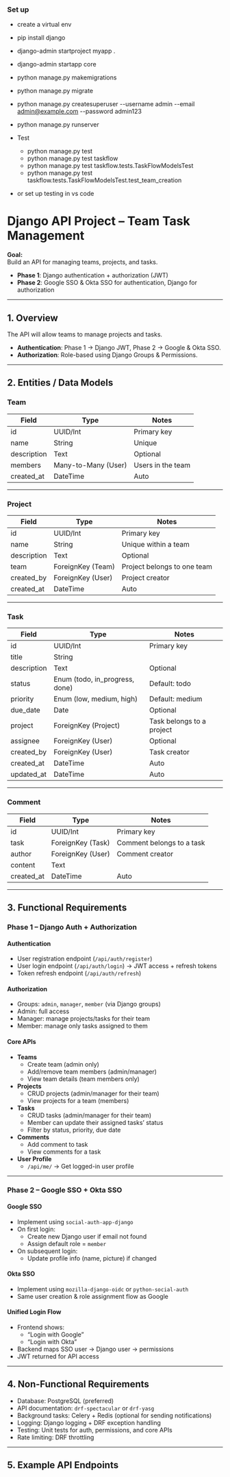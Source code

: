 ### Set up
- create a virtual env
- pip install django
- django-admin startproject myapp .
- django-admin startapp core 
- python manage.py makemigrations
- python manage.py migrate
- python manage.py createsuperuser --username admin --email admin@example.com --password admin123
- python manage.py runserver

- Test
  - python manage.py test
  - python manage.py test taskflow
  - python manage.py test taskflow.tests.TaskFlowModelsTest
  - python manage.py test taskflow.tests.TaskFlowModelsTest.test_team_creation
- or set up testing in vs code


# Django API Project – Team Task Management

**Goal:**  
Build an API for managing teams, projects, and tasks.  
- **Phase 1**: Django authentication + authorization (JWT)  
- **Phase 2**: Google SSO & Okta SSO for authentication, Django for authorization  

---

## 1. Overview
The API will allow teams to manage projects and tasks.  
- **Authentication**: Phase 1 → Django JWT, Phase 2 → Google & Okta SSO.  
- **Authorization**: Role-based using Django Groups & Permissions.  

---

## 2. Entities / Data Models


### Team
| Field       | Type           | Notes |
|-------------|---------------|-------|
| id          | UUID/Int      | Primary key |
| name        | String        | Unique |
| description | Text          | Optional |
| members     | Many-to-Many (User) | Users in the team |
| created_at  | DateTime      | Auto |

---

### Project
| Field       | Type           | Notes |
|-------------|---------------|-------|
| id          | UUID/Int      | Primary key |
| name        | String        | Unique within a team |
| description | Text          | Optional |
| team        | ForeignKey (Team) | Project belongs to one team |
| created_by  | ForeignKey (User) | Project creator |
| created_at  | DateTime      | Auto |

---

### Task
| Field       | Type           | Notes |
|-------------|---------------|-------|
| id          | UUID/Int      | Primary key |
| title       | String        |  |
| description | Text          | Optional |
| status      | Enum (todo, in_progress, done) | Default: todo |
| priority    | Enum (low, medium, high) | Default: medium |
| due_date    | Date          | Optional |
| project     | ForeignKey (Project) | Task belongs to a project |
| assignee    | ForeignKey (User) | Optional |
| created_by  | ForeignKey (User) | Task creator |
| created_at  | DateTime      | Auto |
| updated_at  | DateTime      | Auto |

---

### Comment
| Field       | Type           | Notes |
|-------------|---------------|-------|
| id          | UUID/Int      | Primary key |
| task        | ForeignKey (Task) | Comment belongs to a task |
| author      | ForeignKey (User) | Comment creator |
| content     | Text          |  |
| created_at  | DateTime      | Auto |

---

## 3. Functional Requirements

### Phase 1 – Django Auth + Authorization

#### Authentication
- User registration endpoint (`/api/auth/register`)
- User login endpoint (`/api/auth/login`) → JWT access + refresh tokens
- Token refresh endpoint (`/api/auth/refresh`)

#### Authorization
- Groups: `admin`, `manager`, `member` (via Django groups)
- Admin: full access
- Manager: manage projects/tasks for their team
- Member: manage only tasks assigned to them

#### Core APIs
- **Teams**
  - Create team (admin only)
  - Add/remove team members (admin/manager)
  - View team details (team members only)
- **Projects**
  - CRUD projects (admin/manager for their team)
  - View projects for a team (members)
- **Tasks**
  - CRUD tasks (admin/manager for their team)
  - Member can update their assigned tasks’ status
  - Filter by status, priority, due date
- **Comments**
  - Add comment to task
  - View comments for a task
- **User Profile**
  - `/api/me/` → Get logged-in user profile

---

### Phase 2 – Google SSO + Okta SSO

#### Google SSO
- Implement using `social-auth-app-django`
- On first login:
  - Create new Django user if email not found
  - Assign default role = `member`
- On subsequent login:
  - Update profile info (name, picture) if changed

#### Okta SSO
- Implement using `mozilla-django-oidc` or `python-social-auth`
- Same user creation & role assignment flow as Google

#### Unified Login Flow
- Frontend shows:
  - “Login with Google”
  - “Login with Okta”
- Backend maps SSO user → Django user → permissions
- JWT returned for API access

---

## 4. Non-Functional Requirements
- Database: PostgreSQL (preferred)
- API documentation: `drf-spectacular` or `drf-yasg`
- Background tasks: Celery + Redis (optional for sending notifications)
- Logging: Django logging + DRF exception handling
- Testing: Unit tests for auth, permissions, and core APIs
- Rate limiting: DRF throttling

---

## 5. Example API Endpoints
